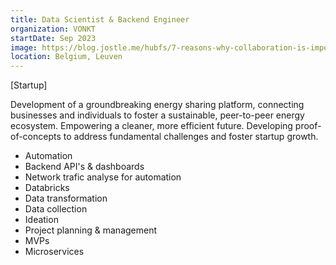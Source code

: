 ```yaml
---
title: Data Scientist & Backend Engineer
organization: VONKT
startDate: Sep 2023
image: https://blog.jostle.me/hubfs/7-reasons-why-collaboration-is-important-16x9.png
location: Belgium, Leuven
---
```


[Startup]

Development of a groundbreaking energy sharing platform, connecting businesses and individuals to foster a sustainable, peer-to-peer energy ecosystem. Empowering a cleaner, more efficient future. Developing proof-of-concepts to address fundamental challenges and foster startup growth.

- Automation
- Backend API's & dashboards
- Network trafic analyse for automation
- Databricks
- Data transformation
- Data collection
- Ideation
- Project planning & management
- MVPs
- Microservices
